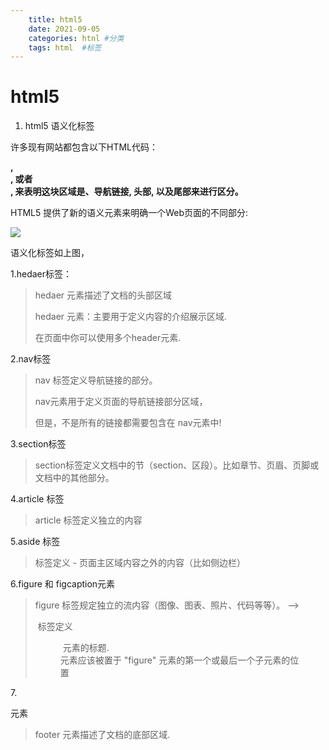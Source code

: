 ```yaml
---
    title: html5
    date: 2021-09-05
    categories: htnl #分类
    tags: html  #标签
---
```


# html5



1. html5 语义化标签

许多现有网站都包含以下HTML代码： 

**<div id="nav">, <div class="header">, 或者 <div id="footer">,  来表明这块区域是、导航链接, 头部, 以及尾部来进行区分。**

HTML5 提供了新的语义元素来明确一个Web页面的不同部分:

![](https://upload-images.jianshu.io/upload_images/15827882-4057d561069e7a15.png?imageMogr2/auto-orient/strip|imageView2/2)

语义化标签如上图，

1.hedaer标签：

>  hedaer 元素描述了文档的头部区域
>
>  hedaer 元素：主要用于定义内容的介绍展示区域.
>
>  在页面中你可以使用多个header元素.

2.nav标签

> nav 标签定义导航链接的部分。
>
> nav元素用于定义页面的导航链接部分区域，
>
> 但是，不是所有的链接都需要包含在 nav元素中!

3.section标签

> section标签定义文档中的节（section、区段）。比如章节、页眉、页脚或文档中的其他部分。



4.article 标签

> article 标签定义独立的内容

5.aside 标签

> 标签定义 - 页面主区域内容之外的内容（比如侧边栏）

6.figure 和 figcaption元素

> figure  标签规定独立的流内容（图像、图表、照片、代码等等）。 --> 
>
> <figcaption> 标签定义 <figure> 元素的标题. 
>
> <figcaption>元素应该被置于 "figure" 元素的第一个或最后一个子元素的位置

7.<footer> 元素

> footer 元素描述了文档的底部区域.


